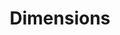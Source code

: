 ---
bigquery: https://console.cloud.google.com/bigquery?p=covid-19-dimensions-ai&page=table&d=data&t=publications
contributors: Digital Science, https://www.digital-science.com/
cost: Free for personal, non-commercial use.
description: Dimensions contains more than 100 million publications, ranging from
  articles published in scholarly journals, books and book chapters, to preprints
  and conference proceedings. All publications are contextualized with linked data
  sets, funding, publications, patents, clinical trials, and policy documents. You
  can also view associated categories, funders, institutions, and researcher profiles.
documentation: https://docs.dimensions.ai/bigquery/index.html
last_edit: 04/05/2022, 22:43:08
location: https://www.dimensions.ai/products/free/
maintained_by: Digital Science, https://www.digital-science.com/
schema_fields:
- supporting_grant_ids
- end_year
- aliases
- funder_orgs
- citation_string
- active_years
- status
- citations_count
- priority_year
- pages
- date_normal
- citations
- research_org_countries
- publication_date
- reference_ids
- category_hrcs_hc
- funding_nzd
- language
- subtitles
- original_assignee_countries
- source_id
- pmcid
- open_access_categories_v2
- funder_org_acronyms
- repository_id
- journal
- clinical_trial_ids
- research_org_cities
- links
- doi
- created_date
- category_icrp_cso
- address
- registry
- concepts
- name
- foa_number
- funding_aud
- filing_year
- associated_publication_pmid
- labels
- category_icrp_ct
- funding_usd
- research_org_state_codes
- external_ids
- application_number
- wikipedia_url
- priority_date
- grant_number
- funding_cny
- expiration_date
- volume
- book_series_title
- type
- research_org_state_names
- mesh_headings
- category_hrcs_rac
- funder_countries
- filing_date
- funder_org
- date_inserted
- parent_id
- date_modified
- legal_events
- publication_year
- current_assignee_orgs
- funding_chf
- family_count
- editors
- filing_status
- category_rcdc
- phase
- research_orgs
- category_for
- funder_org_state_codes
- ipcr
- repository_name
- funder_org_countries
- researcher_ids
- publication_ids
- category_bra
- gender
- acronyms
- category_uoa
- research_org_city_names
- linkout
- funding_jpy
- resulting_publication_ids
- research_org_country_names
- associated_grant_ids
- funding_eur
- kind
- issue
- publisher
- jurisdiction
- current_assignee_countries
- acronym
- metrics
- granted_year
- conference
- patent_ids
- legal_status
- associated_publication_doi
- associated_publication_arxiv_id
- abstract
- funding_gbp
- associated_publication_id
- license
- date_print
- interventions
- acknowledgements
- original_title
- mesh_terms
- embargo_date
- brief_title
- types
- end_date
- authors
- pmid
- start_date
- altmetrics
- original_assignee_orgs
- assignee_orgs
- date_imported_gbq
- category_hra
- open_access_categories
- proceedings_title
- year
- cited_by_ids
- description
- id
- expiration_year
- resulting_publication_doi
- eisbn
- established
- family_members_ids
- inventor_names
- investigators
- conditions
- family_id
- email_address
- relationships
- cpc
- funding_details
- repository_url
- date
- funding_currency
- isbn
- title
- book_title
- original_abstract
- funding_amount
- funding_cad
- arxiv_id
- current_assignee
- date_online
- granted_date
- start_year
- categories
- assignee_countries
- funder_org_cities
- category_sdg
- journal_lists
- organisation_details
- original_assignee
shortname: dimensions
tags:
- scholarly literature
- patents
- funding
- clinical trials
- academic profiles
terms_of_use: 'Use of both the Dimensions COVID-19 dataset and full Dimensions dataset
  are subject to the Dimensions Terms of use: https://www.dimensions.ai/policies-terms-legal '
title: Dimensions
uuid: dcff88bd-fe6b-4fdb-8159-809bf9d7bc1c
---